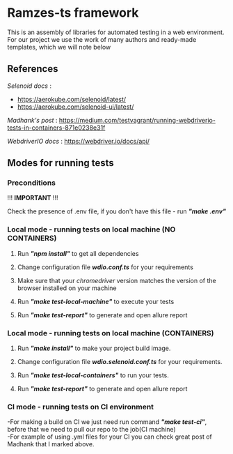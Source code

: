 # Ramzes-ts framework
This is an assembly of libraries for automated testing in a web environment. 
For our project we use the work of many authors and ready-made templates, which we will note below

<h2>References</h2>

*Selenoid docs* :
- https://aerokube.com/selenoid/latest/
- https://aerokube.com/selenoid-ui/latest/

*Madhank's post* :
https://medium.com/testvagrant/running-webdriverio-tests-in-containers-871e0238e31f

*WebdriverIO docs* :
https://webdriver.io/docs/api/


<h2>Modes for running tests</h2>  
<h3>Preconditions</h3>  
!!! <strong>IMPORTANT</strong> !!!


  Check the presence of .env file, if you don't have this file - run <strong><em>"make .env"</strong></em>  

<h3>Local mode - running tests on local machine (NO CONTAINERS)</h3> 
 
1) Run <strong><em> "npm install"</strong></em> to get all dependencies

2) Change configuration file <strong><em>wdio.conf.ts</strong></em> for your requirements

3) Make sure that your <em>chromedriver</em> version matches the version of the browser installed on your machine
 
4) Run <strong><em>"make test-local-machine"</strong></em> to execute your tests

5) Run <strong><em>"make test-report"</strong></em> to generate and open allure report

<h3>Local mode - running tests on local machine (CONTAINERS)</h3> 

1) Run <strong><em>"make install"</strong></em> to make your project build image. 
  
2) Change configuration file <strong><em>wdio.selenoid.conf.ts</strong></em> for your requirements.  
 
3) Run <strong><em>"make test-local-containers"</strong></em> to run your tests.  

4) Run <strong><em>"make test-report"</strong></em> to generate and open allure report


<h3>CI mode - running tests on CI environment</h3>  

-For making a build on CI we just need run command  <strong><em>"make test-ci"</strong></em>, before that we need to pull our repo to the job(CI machine)  
-For example of using .yml files for your CI you can check great post of Madhank that I marked above.  


